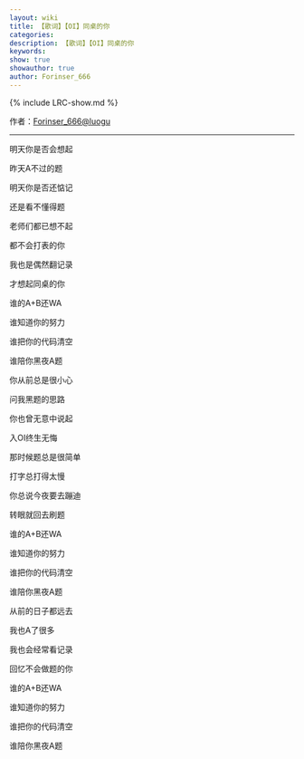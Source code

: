 ```yaml
---
layout: wiki
title: 【歌词】【OI】同桌的你
categories: 
description: 【歌词】【OI】同桌的你
keywords: 
show: true
showauthor: true
author: Forinser_666
---
```

{% include LRC-show.md %}

作者：[Forinser_666@luogu](https://www.luogu.org/space/show?uid=125665)

---

明天你是否会想起

昨天A不过的题

明天你是否还惦记

还是看不懂得题

老师们都已想不起

都不会打表的你

我也是偶然翻记录

才想起同桌的你

谁的A+B还WA

谁知道你的努力

谁把你的代码清空

谁陪你黑夜A题

你从前总是很小心

问我黑题的思路

你也曾无意中说起

入OI终生无悔

那时候题总是很简单

打字总打得太慢

你总说今夜要去蹦迪

转眼就回去刷题

谁的A+B还WA

谁知道你的努力

谁把你的代码清空

谁陪你黑夜A题

从前的日子都远去

我也A了很多

我也会经常看记录

回忆不会做题的你

谁的A+B还WA

谁知道你的努力

谁把你的代码清空

谁陪你黑夜A题